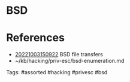 # BSD

# References
- [20221003150922](/zet/20221003150922/README.md) BSD file transfers
- ~/kb/hacking/priv-esc/bsd-enumeration.md

Tags:
    #assorted #hacking #privesc #bsd
